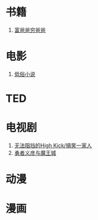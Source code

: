 # 书籍
1. [富爸爸穷爸爸](http://book.douban.com/subject/6438293/) 

# 电影
1. [低俗小说](http://movie.douban.com/subject/1291832/)

# TED

# 电视剧
1. [无法阻挡的High Kick/搞笑一家人](http://movie.douban.com/subject/2360882/)
2. [勇者义彦与魔王城](http://movie.douban.com/subject/6402151/)

# 动漫

# 漫画
